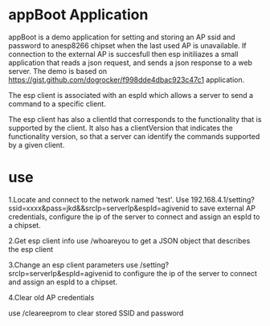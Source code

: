 # appBoot Application

appBoot is a demo application for setting and storing an AP ssid and password to anesp8266 chipset when the last used AP is unavailable. If connection to the external AP is succesfull then esp initiliazes a small application that reads a json request, and sends a json response to a web server. The demo is based on https://gist.github.com/dogrocker/f998dde4dbac923c47c1 application.

The esp client is associated with an espId which allows a server to send a command to a specific client.

The esp client has also a clientId that corresponds to the functionality that is supported by the client. It also has a clientVersion that indicates the functionality version, so that a server can identify the commands supported by a given client.
# use
1.Locate and connect to the network named 'test'.
Use 192.168.4.1/setting?ssid=xxxx&pass=jkd&&srcIp=serverIp&espId=agivenid to save external AP credentials, configure the ip of the  server to connect and assign an espId to a chipset.

2.Get esp client info
use <esp ip>/whoareyou to get a JSON object that describes the esp client

3.Change an esp client parameters
use <esp ip>/setting?srcIp=serverIp&espId=agivenid to  configure the ip of the  server to connect and assign an espId to a chipset.

4.Clear old AP credentials

use <esp ip>/cleareeprom to clear stored SSID and password
